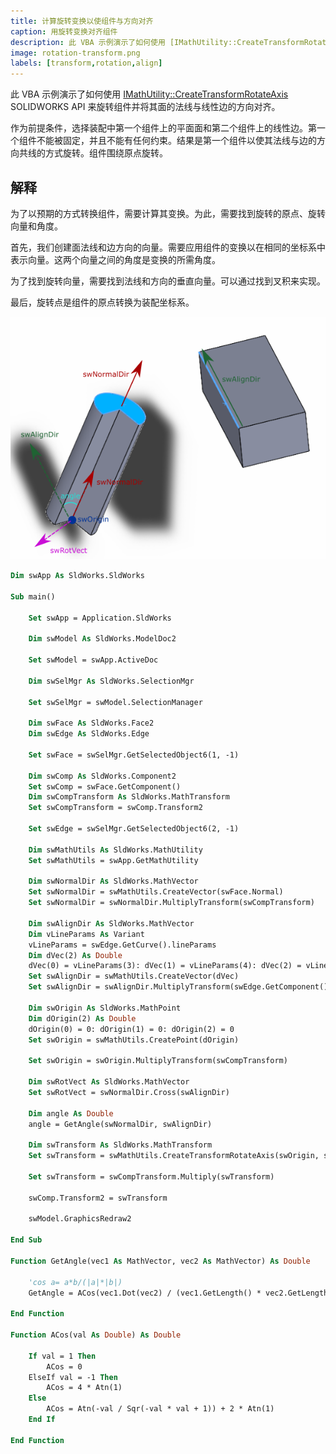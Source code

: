 ```yaml
---
title: 计算旋转变换以使组件与方向对齐
caption: 用旋转变换对齐组件
description: 此 VBA 示例演示了如何使用 [IMathUtility::CreateTransformRotateAxis](https://help.solidworks.com/2017/English/api/sldworksapi/SOLIDWORKS.Interop.sldworks~SOLIDWORKS.Interop.sldworks.IMathUtility~CreateTransformRotateAxis.html) SOLIDWORKS API 来旋转组件并将其面的法线与线性边的方向对齐。
image: rotation-transform.png
labels: [transform,rotation,align]
---
```


此 VBA 示例演示了如何使用 [IMathUtility::CreateTransformRotateAxis](https://help.solidworks.com/2017/English/api/sldworksapi/SOLIDWORKS.Interop.sldworks~SOLIDWORKS.Interop.sldworks.IMathUtility~CreateTransformRotateAxis.html) SOLIDWORKS API 来旋转组件并将其面的法线与线性边的方向对齐。

作为前提条件，选择装配中第一个组件上的平面面和第二个组件上的线性边。第一个组件不能被固定，并且不能有任何约束。结果是第一个组件以使其法线与边的方向共线的方式旋转。组件围绕原点旋转。

## 解释

为了以预期的方式转换组件，需要计算其变换。为此，需要找到旋转的原点、旋转向量和角度。

首先，我们创建面法线和边方向的向量。需要应用组件的变换以在相同的坐标系中表示向量。这两个向量之间的角度是变换的所需角度。

为了找到旋转向量，需要找到法线和方向的垂直向量。可以通过找到叉积来实现。

最后，旋转点是组件的原点转换为装配坐标系。

![旋转变换参数](rotation-transform.png)

~~~ vb
Dim swApp As SldWorks.SldWorks

Sub main()

    Set swApp = Application.SldWorks
    
    Dim swModel As SldWorks.ModelDoc2
    
    Set swModel = swApp.ActiveDoc
    
    Dim swSelMgr As SldWorks.SelectionMgr
    
    Set swSelMgr = swModel.SelectionManager
    
    Dim swFace As SldWorks.Face2
    Dim swEdge As SldWorks.Edge
    
    Set swFace = swSelMgr.GetSelectedObject6(1, -1)
    
    Dim swComp As SldWorks.Component2
    Set swComp = swFace.GetComponent()
    Dim swCompTransform As SldWorks.MathTransform
    Set swCompTransform = swComp.Transform2
    
    Set swEdge = swSelMgr.GetSelectedObject6(2, -1)
    
    Dim swMathUtils As SldWorks.MathUtility
    Set swMathUtils = swApp.GetMathUtility
    
    Dim swNormalDir As SldWorks.MathVector
    Set swNormalDir = swMathUtils.CreateVector(swFace.Normal)
    Set swNormalDir = swNormalDir.MultiplyTransform(swCompTransform)
    
    Dim swAlignDir As SldWorks.MathVector
    Dim vLineParams As Variant
    vLineParams = swEdge.GetCurve().lineParams
    Dim dVec(2) As Double
    dVec(0) = vLineParams(3): dVec(1) = vLineParams(4): dVec(2) = vLineParams(5)
    Set swAlignDir = swMathUtils.CreateVector(dVec)
    Set swAlignDir = swAlignDir.MultiplyTransform(swEdge.GetComponent().Transform2)
    
    Dim swOrigin As SldWorks.MathPoint
    Dim dOrigin(2) As Double
    dOrigin(0) = 0: dOrigin(1) = 0: dOrigin(2) = 0
    Set swOrigin = swMathUtils.CreatePoint(dOrigin)
    
    Set swOrigin = swOrigin.MultiplyTransform(swCompTransform)
    
    Dim swRotVect As SldWorks.MathVector
    Set swRotVect = swNormalDir.Cross(swAlignDir)
        
    Dim angle As Double
    angle = GetAngle(swNormalDir, swAlignDir)
    
    Dim swTransform As SldWorks.MathTransform
    Set swTransform = swMathUtils.CreateTransformRotateAxis(swOrigin, swRotVect, angle)
    
    Set swTransform = swCompTransform.Multiply(swTransform)
    
    swComp.Transform2 = swTransform
    
    swModel.GraphicsRedraw2
    
End Sub

Function GetAngle(vec1 As MathVector, vec2 As MathVector) As Double
    
    'cos a= a*b/(|a|*|b|)
    GetAngle = ACos(vec1.Dot(vec2) / (vec1.GetLength() * vec2.GetLength()))
    
End Function

Function ACos(val As Double) As Double
    
    If val = 1 Then
        ACos = 0
    ElseIf val = -1 Then
        ACos = 4 * Atn(1)
    Else
        ACos = Atn(-val / Sqr(-val * val + 1)) + 2 * Atn(1)
    End If
    
End Function
~~~